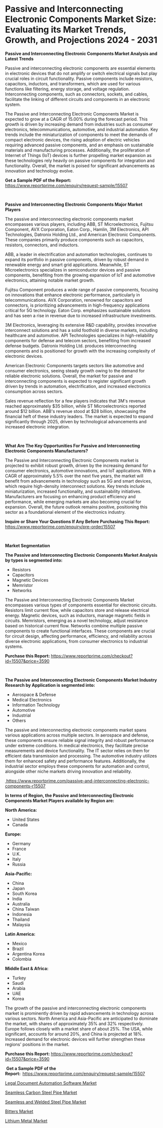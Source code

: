 <p><h1>Passive and Interconnecting Electronic Components Market Size: Evaluating its Market Trends, Growth, and Projections 2024 - 2031</h1></p><p><strong>Passive and Interconnecting Electronic Components Market Analysis and Latest Trends</strong></p>
<p><p>Passive and interconnecting electronic components are essential elements in electronic devices that do not amplify or switch electrical signals but play crucial roles in circuit functionality. Passive components include resistors, capacitors, inductors, and transformers, which are used for various functions like filtering, energy storage, and voltage regulation. Interconnecting components, such as connectors, sockets, and cables, facilitate the linking of different circuits and components in an electronic system.</p><p>The Passive and Interconnecting Electronic Components Market is expected to grow at a CAGR of 15.00% during the forecast period. This growth is driven by increasing demand from industries such as consumer electronics, telecommunications, automotive, and industrial automation. Key trends include the miniaturization of components to meet the demands of compact electronic devices, the rising adoption of electric vehicles requiring advanced passive components, and an emphasis on sustainable materials and manufacturing processes. Additionally, the proliferation of Internet of Things (IoT) devices is further propelling market expansion as these technologies rely heavily on passive components for integration and functionality. Overall, the market is poised for significant advancements as innovation and technology evolve.</p></p>
<p><strong>Get a Sample PDF of the Report:&nbsp;</strong> <a href="https://www.reportprime.com/enquiry/request-sample/15507?utm_campaign=37&utm_medium=2&utm_source=Github&utm_content=ia&utm_term=29112024&utm_id=passive-and-interconnecting-electronic-components">https://www.reportprime.com/enquiry/request-sample/15507</a></p>
<p>&nbsp;</p>
<p><strong>Passive and Interconnecting Electronic Components Major Market Players</strong></p>
<p><p>The passive and interconnecting electronic components market encompasses various players, including ABB, ST Microelectronics, Fujitsu Component, AVX Corporation, Eaton Corp., Hamlin, 3M Electronics, API Technologies, Datronix Holding Ltd., and American Electronic Components. These companies primarily produce components such as capacitors, resistors, connectors, and inductors.</p><p>ABB, a leader in electrification and automation technologies, continues to expand its portfolio in passive components, driven by robust demand in renewable energy and smart grid applications. Meanwhile, ST Microelectronics specializes in semiconductor devices and passive components, benefiting from the growing expansion of IoT and automotive electronics, attaining notable market growth.</p><p>Fujitsu Component produces a wide range of passive components, focusing on innovations that enhance electronic performance, particularly in telecommunications. AVX Corporation, renowned for capacitors and connectors, is prioritizing advancements in high-frequency applications critical for 5G technology. Eaton Corp. emphasizes sustainable solutions and has seen a rise in revenue due to increased infrastructure investments.</p><p>3M Electronics, leveraging its extensive R&D capability, provides innovative interconnect solutions and has a solid foothold in diverse markets, including healthcare and automotive. API Technologies specializes in high-reliability components for defense and telecom sectors, benefiting from increased defense budgets. Datronix Holding Ltd. produces interconnecting components and is positioned for growth with the increasing complexity of electronic devices.</p><p>American Electronic Components targets sectors like automotive and consumer electronics, seeing steady growth owing to the demand for reliable electronic solutions. Overall, the market for passive and interconnecting components is expected to register significant growth driven by trends in automation, electrification, and increased electronics consumption across sectors.</p><p>Sales revenue reflection for a few players indicates that 3M's revenue reached approximately $35 billion, while ST Microelectronics reported around $12 billion. ABB's revenue stood at $28 billion, showcasing the financial heft of these industry leaders. The market is expected to expand significantly through 2025, driven by technological advancements and increased electronic integration.</p></p>
<p>&nbsp;</p>
<p><strong>What Are The Key Opportunities For Passive and Interconnecting Electronic Components Manufacturers?</strong></p>
<p><p>The Passive and Interconnecting Electronic Components market is projected to exhibit robust growth, driven by the increasing demand for consumer electronics, automotive innovations, and IoT applications. With a CAGR of approximately 5.5% over the next five years, the market will benefit from advancements in technology such as 5G and smart devices, which require high-density interconnect solutions. Key trends include miniaturization, increased functionality, and sustainability initiatives. Manufacturers are focusing on enhancing product efficiency and performance, while emerging markets are also becoming crucial for expansion. Overall, the future outlook remains positive, positioning this sector as a foundational element of the electronics industry.</p></p>
<p><strong>Inquire or Share Your Questions If Any Before Purchasing This Report:</strong> <a href="https://www.reportprime.com/enquiry/pre-order/15507?utm_campaign=37&utm_medium=2&utm_source=Github&utm_content=ia&utm_term=29112024&utm_id=passive-and-interconnecting-electronic-components">https://www.reportprime.com/enquiry/pre-order/15507</a></p>
<p>&nbsp;</p>
<p><strong>Market Segmentation</strong></p>
<p><strong>The Passive and Interconnecting Electronic Components Market Analysis by types is segmented into:</strong></p>
<p><ul><li>Resistors</li><li>Capacitors</li><li>Magnetic Devices</li><li>Memristor</li><li>Networks</li></ul></p>
<p><p>The Passive and Interconnecting Electronic Components Market encompasses various types of components essential for electronic circuits. Resistors limit current flow, while capacitors store and release electrical energy. Magnetic devices, such as inductors, manage magnetic fields in circuits. Memristors, emerging as a novel technology, adjust resistance based on historical current flow. Networks combine multiple passive components to create functional interfaces. These components are crucial for circuit design, affecting performance, efficiency, and reliability across diverse electronic applications, from consumer electronics to industrial systems.</p></p>
<p><strong>Purchase this Report:&nbsp;</strong><a href="https://www.reportprime.com/checkout?id=15507&price=3590&utm_campaign=37&utm_medium=2&utm_source=Github&utm_content=ia&utm_term=29112024&utm_id=passive-and-interconnecting-electronic-components">https://www.reportprime.com/checkout?id=15507&price=3590</a></p>
<p>&nbsp;</p>
<p><strong>The Passive and Interconnecting Electronic Components Market Industry Research by Application is segmented into:</strong></p>
<p><ul><li>Aerospace & Defense</li><li>Medical Electronics</li><li>Information Technology</li><li>Automotive</li><li>Industrial</li><li>Others</li></ul></p>
<p><p>The passive and interconnecting electronic components market spans various applications across multiple sectors. In aerospace and defense, these components ensure reliable signal integrity and robust performance under extreme conditions. In medical electronics, they facilitate precise measurements and device functionality. The IT sector relies on them for efficient data transmission and processing. The automotive industry utilizes them for enhanced safety and performance features. Additionally, the industrial sector employs these components for automation and control, alongside other niche markets driving innovation and reliability.</p></p>
<p><a href="https://www.reportprime.com/passive-and-interconnecting-electronic-components-r15507?utm_campaign=37&utm_medium=2&utm_source=Github&utm_content=ia&utm_term=29112024&utm_id=passive-and-interconnecting-electronic-components">&nbsp;https://www.reportprime.com/passive-and-interconnecting-electronic-components-r15507</a></p>
<p><strong>In terms of Region, the Passive and Interconnecting Electronic Components Market Players available by Region are:</strong></p>
<p>
    <p> <strong> North America: </strong>
        <ul>
            <li>United States</li>
            <li>Canada</li>
        </ul>
        </p> 
    <p> <strong> Europe: </strong>
        <ul>
            <li>Germany</li>
            <li>France</li>
            <li>U.K.</li>
            <li>Italy</li>
            <li>Russia</li>
        </ul>
        </p> 
    <p> <strong> Asia-Pacific: </strong>
        <ul>
            <li>China</li>
            <li>Japan</li>
            <li>South Korea</li>
            <li>India</li>
            <li>Australia</li>
            <li>China Taiwan</li>
            <li>Indonesia</li>
            <li>Thailand</li>
            <li>Malaysia</li>
        </ul>
        </p> 
    <p> <strong> Latin America: </strong>
        <ul>
            <li>Mexico</li>
            <li>Brazil</li>
            <li>Argentina Korea</li>
            <li>Colombia</li>
        </ul>
        </p> 
    <p> <strong> Middle East & Africa: </strong>
        <ul>
            <li>Turkey</li>
            <li>Saudi</li>
            <li>Arabia</li>
            <li>UAE</li>
            <li>Korea</li>
        </ul>
    </p>
    </p>
<p><p>The growth of the passive and interconnecting electronic components market is prominently driven by rapid advancements in technology across various sectors. North America and Asia-Pacific are anticipated to dominate the market, with shares of approximately 35% and 32% respectively. Europe follows closely with a market share of about 25%. The USA, while significant, accounts for around 20%, and China is projected at 18%. Increased demand for electronic devices will further strengthen these regions' positions in the market.</p></p>
<p><strong>Purchase this Report: </strong><a href="https://www.reportprime.com/checkout?id=15507&price=3590&utm_campaign=37&utm_medium=2&utm_source=Github&utm_content=ia&utm_term=29112024&utm_id=passive-and-interconnecting-electronic-components">https://www.reportprime.com/checkout?id=15507&price=3590</a></p>
<p>&nbsp;<strong>Get a Sample PDF of the Report:&nbsp;&nbsp;</strong><a href="https://www.reportprime.com/enquiry/request-sample/15507?utm_campaign=37&utm_medium=2&utm_source=Github&utm_content=ia&utm_term=29112024&utm_id=passive-and-interconnecting-electronic-components">https://www.reportprime.com/enquiry/request-sample/15507</a></p>
<p><strong></strong></p>
<p><p><a href="https://www.linkedin.com/pulse/forecasts-growth-opportunities-legal-document-automation-software-lriqc?utm_campaign=37&utm_medium=2&utm_source=Github&utm_content=ia&utm_term=29112024&utm_id=passive-and-interconnecting-electronic-components">Legal Document Automation Software Market</a></p><p><a href="https://issuu.com/reportprime-2/docs/seamless-carbon-steel-pipe-market-size-2030.pptx?utm_campaign=37&utm_medium=2&utm_source=Github&utm_content=ia&utm_term=29112024&utm_id=passive-and-interconnecting-electronic-components">Seamless Carbon Steel Pipe Market</a></p><p><a href="https://issuu.com/reportprime-2/docs/seamless-and-welded-steel-pipe-market-size-2030.pp?utm_campaign=37&utm_medium=2&utm_source=Github&utm_content=ia&utm_term=29112024&utm_id=passive-and-interconnecting-electronic-components">Seamless and Welded Steel Pipe Market</a></p><p><a href="https://github.com/sofayahoo2023/Market-Research-Report-List-6/blob/main/bitters-market.md?utm_campaign=37&utm_medium=2&utm_source=Github&utm_content=ia&utm_term=29112024&utm_id=passive-and-interconnecting-electronic-components">Bitters Market</a></p><p><a href="https://github.com/joannesouthgate/Market-Research-Report-List-5/blob/main/lithium-metal-market.md?utm_campaign=37&utm_medium=2&utm_source=Github&utm_content=ia&utm_term=29112024&utm_id=passive-and-interconnecting-electronic-components">Lithium Metal Market</a></p></p>